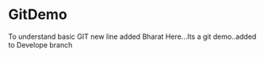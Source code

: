 # GitDemo
To understand basic GIT 
new line added
Bharat Here...Its a git demo..added to Develope branch